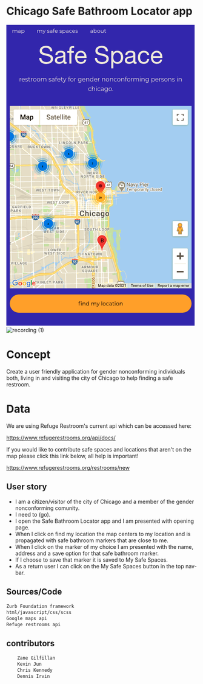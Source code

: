 # Chicago Safe Bathroom Locator app

![map photo](img/final.png)
![recording (1)](https://user-images.githubusercontent.com/73242250/111882209-6816a380-8982-11eb-9546-5088f371da01.gif)


# Concept

Create a user friendly application for gender nonconforming           individuals both, living in and visiting the city of Chicago to help finding a safe restroom.

# Data

We are using Refuge Restroom's current api which can be accessed here:

https://www.refugerestrooms.org/api/docs/

If you would like to contribute safe spaces and locations that aren't on the map please click this link below, all help is important!

https://www.refugerestrooms.org/restrooms/new

## User story

*	I am a citizen/visitor of the city of Chicago and a member of the gender nonconforming comunity.
*	I need to (go).
*	I open the Safe Bathroom Locator app and I am presented with opening page.
*	When I click on find my location the map centers to my location and is propagated with safe bathroom markers that are close to me.
*	When I click on the marker of my choice I am presented with the name, address and a save option for that safe		 bathroom marker.
*	If I choose to save that marker it is saved to My Safe Spaces.
*	As a return user I can click on the My Safe Spaces button in the top nav-bar.



## Sources/Code 

    Zurb Foundation framework
	html/javascript/css/scss
	Google maps api
	Refuge restrooms api

## contributors	

		Zane Gilfillan   
		Kevin Jun  
		Chris Kennedy 
		Dennis Irvin 

